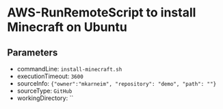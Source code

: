 # AWS-RunRemoteScript to install Minecraft on Ubuntu

## Parameters
* commandLine: `install-minecraft.sh`
* executionTimeout: `3600`
* sourceInfo: `{"owner":"mkarneim", "repository": "demo", "path": ""}`
* sourceType: `GitHub`
* workingDirectory: ``
